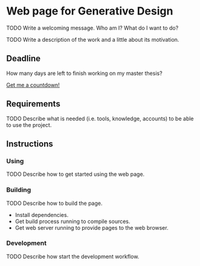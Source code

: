 # Web page for Generative Design
TODO Write a welcoming message. Who am I? What do I want to do?

TODO Write a description of the work and a little about its motivation.

## Deadline
How many days are left to finish working on my master thesis?

[Get me a countdown!](http://www.timeanddate.com/countdown/launch?iso=20161016T2030&p0=133&msg=Master+Thesis+Delivery&font=cursive)

## Requirements
TODO Describe what is needed (i.e. tools, knowledge, accounts) to be able to use the project.

## Instructions
### Using
TODO Describe how to get started using the web page.

### Building
TODO Describe how to build the page.
- Install dependencies.
- Get build process running to compile sources.
- Get web server running to provide pages to the web browser.

### Development
TODO Describe how start the development workflow.
